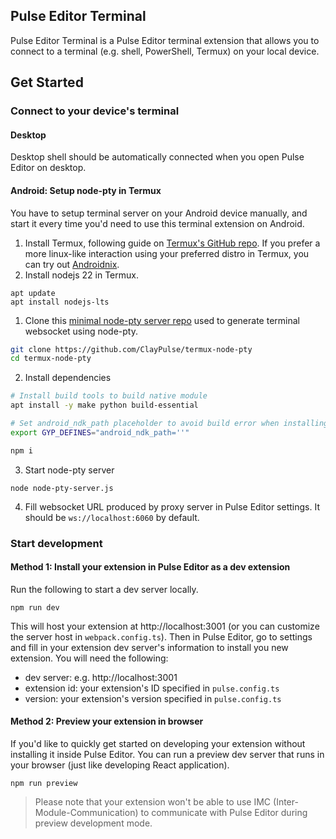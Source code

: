 ## Pulse Editor Terminal
Pulse Editor Terminal is a Pulse Editor terminal extension that allows you to connect to a terminal (e.g. shell, PowerShell, Termux) on your local device.

## Get Started
### Connect to your device's terminal
#### Desktop
Desktop shell should be automatically connected when you open Pulse Editor on desktop. 
#### Android: Setup node-pty in Termux
You have to setup terminal server on your Android device manually, and start it every time you'd need to use this terminal extension on Android. 
1. Install Termux, following guide on [Termux's GitHub repo](https://github.com/termux/termux-app). If you prefer a more linux-like interaction using your preferred distro in Termux, you can try out [Androidnix](https://andronix.app/).
2. Install nodejs 22 in Termux.
```
apt update
apt install nodejs-lts
```
1. Clone this [minimal node-pty server repo](https://github.com/ClayPulse/termux-node-pty) used to generate terminal websocket using node-pty.
```bash
git clone https://github.com/ClayPulse/termux-node-pty
cd termux-node-pty
```
2. Install dependencies
```bash
# Install build tools to build native module
apt install -y make python build-essential

# Set android_ndk_path placeholder to avoid build error when installing node-pty
export GYP_DEFINES="android_ndk_path=''"

npm i
```

3. Start node-pty server
```
node node-pty-server.js
```

4. Fill websocket URL produced by proxy server in Pulse Editor settings. It should be `ws://localhost:6060` by default.

### Start development
#### Method 1: Install your extension in Pulse Editor as a dev extension
Run the following to start a dev server locally.
```
npm run dev
```
This will host your extension at http://localhost:3001 (or you can customize the server host in `webpack.config.ts`). Then in Pulse Editor, go to settings and fill in your extension dev server's information to install you new extension. You will need the following:
- dev server: e.g. http://localhost:3001
- extension id: your extension's ID specified in `pulse.config.ts` 
- version: your extension's version specified in `pulse.config.ts`

#### Method 2: Preview your extension in browser
If you'd like to quickly get started on developing your extension without installing it inside Pulse Editor. You can run a preview dev server that runs in your browser (just like developing React application).
```
npm run preview
```
> Please note that your extension won't be able to use IMC (Inter-Module-Communication) to communicate with Pulse Editor during preview development mode.
